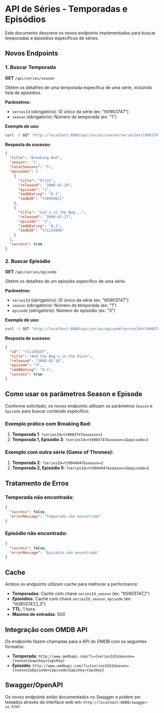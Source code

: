 # API de Séries - Temporadas e Episódios

Este documento descreve os novos endpoints implementados para buscar temporadas e episódios específicos de séries.

## Novos Endpoints

### 1. Buscar Temporada
**GET** `/api/series/season`

Obtém os detalhes de uma temporada específica de uma série, incluindo lista de episódios.

**Parâmetros:**
- `seriesId` (obrigatório): ID único da série (ex: "tt0903747")
- `season` (obrigatório): Número da temporada (ex: "1")

**Exemplo de uso:**
```bash
curl -X GET "http://localhost:8080/api/series/season?seriesId=tt0903747&season=1"
```

**Resposta de sucesso:**
```json
{
  "title": "Breaking Bad",
  "season": "1",
  "totalSeasons": "5",
  "episodes": [
    {
      "title": "Pilot",
      "released": "2008-01-20",
      "episode": "1",
      "imdbRating": "8.2",
      "imdbID": "tt0959621"
    },
    {
      "title": "Cat's in the Bag...",
      "released": "2008-01-27",
      "episode": "2",
      "imdbRating": "8.2",
      "imdbID": "tt1135086"
    }
  ],
  "success": true
}
```

### 2. Buscar Episódio
**GET** `/api/series/episode`

Obtém os detalhes de um episódio específico de uma série.

**Parâmetros:**
- `seriesId` (obrigatório): ID único da série (ex: "tt0903747")
- `season` (obrigatório): Número da temporada (ex: "1")
- `episode` (obrigatório): Número do episódio (ex: "3")

**Exemplo de uso:**
```bash
curl -X GET "http://localhost:8080/api/series/episode?seriesId=tt0903747&season=1&episode=3"
```

**Resposta de sucesso:**
```json
{
  "id": "tt1149287",
  "title": "And the Bag's in the River",
  "released": "2008-02-10",
  "episode": "3",
  "imdbRating": "8.1",
  "success": true
}
```

## Como usar os parâmetros Season e Episode

Conforme solicitado, os novos endpoints utilizam os parâmetros `Season` e `Episode` para buscar conteúdo específico:

### Exemplo prático com Breaking Bad:
1. **Temporada 1**: `?seriesId=tt0903747&season=1`
2. **Temporada 1, Episódio 3**: `?seriesId=tt0903747&season=1&episode=3`

### Exemplo com outra série (Game of Thrones):
1. **Temporada 2**: `?seriesId=tt0944947&season=2`
2. **Temporada 2, Episódio 5**: `?seriesId=tt0944947&season=2&episode=5`

## Tratamento de Erros

### Temporada não encontrada:
```json
{
  "success": false,
  "errorMessage": "Temporada não encontrada"
}
```

### Episódio não encontrado:
```json
{
  "success": false,
  "errorMessage": "Episódio não encontrado"
}
```

## Cache

Ambos os endpoints utilizam cache para melhorar a performance:
- **Temporadas**: Cache com chave `seriesId_season` (ex: "tt0903747_1")
- **Episódios**: Cache com chave `seriesId_season_episode` (ex: "tt0903747_1_3")
- **TTL**: 1 hora
- **Máximo de entradas**: 500

## Integração com OMDB API

Os endpoints fazem chamadas para a API do OMDB com os seguintes formatos:
- **Temporada**: `http://www.omdbapi.com/?i={seriesId}&Season={season}&apikey={apiKey}`
- **Episódio**: `http://www.omdbapi.com/?i={seriesId}&Season={season}&Episode={episode}&apikey={apiKey}`

## Swagger/OpenAPI

Os novos endpoints estão documentados no Swagger e podem ser testados através da interface web em:
`http://localhost:8080/swagger-ui.html`
